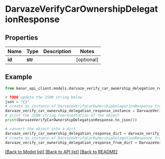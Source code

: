# DarvazeVerifyCarOwnershipDelegationResponse


## Properties

Name | Type | Description | Notes
------------ | ------------- | ------------- | -------------
**id** | **str** |  | [optional] 

## Example

```python
from kenar_api_client.models.darvaze_verify_car_ownership_delegation_response import DarvazeVerifyCarOwnershipDelegationResponse

# TODO update the JSON string below
json = "{}"
# create an instance of DarvazeVerifyCarOwnershipDelegationResponse from a JSON string
darvaze_verify_car_ownership_delegation_response_instance = DarvazeVerifyCarOwnershipDelegationResponse.from_json(json)
# print the JSON string representation of the object
print(DarvazeVerifyCarOwnershipDelegationResponse.to_json())

# convert the object into a dict
darvaze_verify_car_ownership_delegation_response_dict = darvaze_verify_car_ownership_delegation_response_instance.to_dict()
# create an instance of DarvazeVerifyCarOwnershipDelegationResponse from a dict
darvaze_verify_car_ownership_delegation_response_from_dict = DarvazeVerifyCarOwnershipDelegationResponse.from_dict(darvaze_verify_car_ownership_delegation_response_dict)
```
[[Back to Model list]](../README.md#documentation-for-models) [[Back to API list]](../README.md#documentation-for-api-endpoints) [[Back to README]](../README.md)


